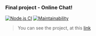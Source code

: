 ### Final project - Online Chat!

[![Node.js CI](https://github.com/ggrelaxi/frontend-project-lvl4/workflows/Node%20CI/badge.svg)](https://github.com/ggrelaxi/frontend-project-lvl4/actions)
[![Maintainability](https://api.codeclimate.com/v1/badges/4988d97517a9c20c4fb4/maintainability)](https://codeclimate.com/github/ggrelaxi/frontend-project-lvl4/maintainability)

> You can see the project, at this [link](https://frontend-project-lvl4-production-70aa.up.railway.app/)
